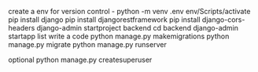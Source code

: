 create a env for version control - python -m venv .env
env/Scripts/activate
pip install django
pip install djangorestframework
pip install django-cors-headers
django-admin startproject backend
cd backend
django-admin startapp list
write a code
python manage.py makemigrations
python manage.py migrate
python manage.py runserver

optional 
python manage.py createsuperuser
